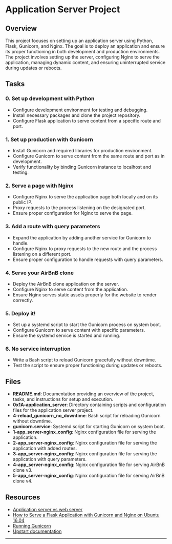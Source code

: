# Application Server Project

## Overview
This project focuses on setting up an application server using Python, Flask, Gunicorn, and Nginx. The goal is to deploy an application and ensure its proper functioning in both development and production environments. The project involves setting up the server, configuring Nginx to serve the application, managing dynamic content, and ensuring uninterrupted service during updates or reboots.

## Tasks

### 0. Set up development with Python
- Configure development environment for testing and debugging.
- Install necessary packages and clone the project repository.
- Configure Flask application to serve content from a specific route and port.

### 1. Set up production with Gunicorn
- Install Gunicorn and required libraries for production environment.
- Configure Gunicorn to serve content from the same route and port as in development.
- Verify functionality by binding Gunicorn instance to localhost and testing.

### 2. Serve a page with Nginx
- Configure Nginx to serve the application page both locally and on its public IP.
- Proxy requests to the process listening on the designated port.
- Ensure proper configuration for Nginx to serve the page.

### 3. Add a route with query parameters
- Expand the application by adding another service for Gunicorn to handle.
- Configure Nginx to proxy requests to the new route and the process listening on a different port.
- Ensure proper configuration to handle requests with query parameters.

### 4. Serve your AirBnB clone
- Deploy the AirBnB clone application on the server.
- Configure Nginx to serve content from the application.
- Ensure Nginx serves static assets properly for the website to render correctly.

### 5. Deploy it!
- Set up a systemd script to start the Gunicorn process on system boot.
- Configure Gunicorn to serve content with specific parameters.
- Ensure the systemd service is started and running.

### 6. No service interruption
- Write a Bash script to reload Gunicorn gracefully without downtime.
- Test the script to ensure proper functioning during updates or reboots.

## Files
- **README.md**: Documentation providing an overview of the project, tasks, and instructions for setup and execution.
- **0x1A-application_server**: Directory containing scripts and configuration files for the application server project.
- **4-reload_gunicorn_no_downtime**: Bash script for reloading Gunicorn without downtime.
- **gunicorn.service**: Systemd script for starting Gunicorn on system boot.
- **1-app_server-nginx_config**: Nginx configuration file for serving the application.
- **2-app_server-nginx_config**: Nginx configuration file for serving the application with added routes.
- **3-app_server-nginx_config**: Nginx configuration file for serving the application with query parameters.
- **4-app_server-nginx_config**: Nginx configuration file for serving AirBnB clone v3.
- **5-app_server-nginx_config**: Nginx configuration file for serving AirBnB clone v4.

## Resources
- [Application server vs web server](https://www.nginx.com/resources/glossary/application-server-vs-web-server/)
- [How to Serve a Flask Application with Gunicorn and Nginx on Ubuntu 16.04](https://www.digitalocean.com/community/tutorials/how-to-serve-flask-applications-with-gunicorn-and-nginx-on-ubuntu-16-04)
- [Running Gunicorn](https://docs.gunicorn.org/en/latest/run.html)
- [Upstart documentation](https://doc.ubuntu-fr.org/upstart)

---

